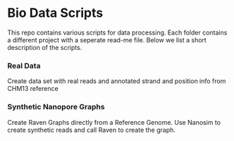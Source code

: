 # Bio Data Scripts

This repo contains various scripts for data processing. Each folder contains a different project with a seperate read-me file. Below we list a short description of the scripts.

### Real Data
Create data set with real reads and annotated strand and position info from CHM13 reference

### Synthetic Nanopore Graphs
Create Raven Graphs directly from a Reference Genome. Use Nanosim to create synthetic reads and call Raven to create the graph.
